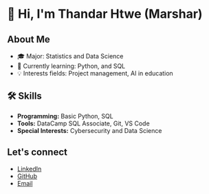 # 👋 Hi, I'm Thandar Htwe (Marshar)
<!-- I am using ! for attention in my profile-->

## About Me

- 🎓 Major: Statistics and Data Science
- 🌱 Currently learning: Python, and SQL
- 💡 Interests fields: Project management, AI in education

## 🛠️ Skills

- **Programming:** Basic Python, SQL
- **Tools:** DataCamp SQL Associate, Git, VS Code
- **Special Interests:** Cybersecurity and Data Science

<!-- I use my social media link in profile to connect with professional people-->
## Let's connect

- [LinkedIn](https://www.linkedin.com/in/thandar-htwe-6482421ab)
- [GitHub](https://github.com/marshar007007)
- [Email](thandarhtwe2002@gmail.com)
